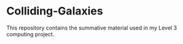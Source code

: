 # Colliding-Galaxies
This repository contains the summative material used in my Level 3 computing project.
